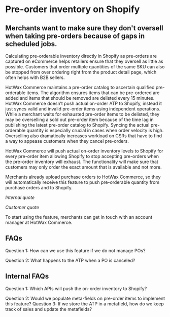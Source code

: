# Pre-order inventory on Shopify

## Merchants want to make sure they don't oversell when taking pre-orders because of gaps in scheduled jobs.

Calculating pre-orderable inventory directly in Shopify as pre-orders are captured on eCommerce helps retailers ensure that they oversell as little as possible. Customers that order multiple quantities of the same SKU can also be stopped from over ordering right from the product detail page, which often helps with B2B sellers.

HotWax Commerce maintains a pre-order catalog to ascertain qualified pre-orderable items. The algorithm ensures items that can be pre-ordered are added and items that should be removed are delisted every 15 minutes. HotWax Commerce doesn’t push actual on-order ATP to Shopify, instead it just syncs valid and invalid pre-order items using independent operations. While a merchant waits for exhausted pre-order items to be delisted, they may be overselling a sold out pre-order item because of the time lag in publishing the latest pre-order catalog to Shopify. Syncing the actual pre-orderable quantity is especially crucial in cases when order velocity is high. Overselling also dramatically increases workload on CSRs that have to find a way to appease customers when they cancel pre-orders.

HotWax Commerce will push actual on-order inventory levels to Shopify for every pre-order item allowing Shopify to stop accepting pre-orders when the pre-order inventory will exhaust. The functionality will make sure that customers may only order the exact amount that is available and not more.

Merchants already upload purchase orders to HotWax Commerce, so they will automatically receive this feature to push pre-orderable quantity from purchase orders and to Shopify. 

*Internal quote*

*Customer quote*

To start using the feature, merchants can get in touch with an account manager at HotWax Commerce.

## FAQs

Question 1: How can we use this feature if we do not manage POs?

Question 2: What happens to the ATP when a PO is canceled?

## Internal FAQs

Question 1: Which APIs will push the on-order inventory to Shopify?

Question 2:  Would we populate meta-fields on pre-order items to implement this feature?
Question 3: If we store the ATP in a metafield, how do we keep track of sales and update the metafields?

